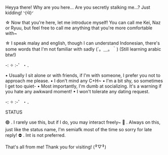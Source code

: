 Heyya there! Why are you here... Are you secretly stalking me...? Just kidding! ᐠ(ᐛ)ᐟ

☆⁠ Now that you're here, let me introduce myself! You can call me Kei, Naz or Ryuu, but feel free to call me anything that you're more comfortable with~

☆⁠ I speak malay and english, though I can understand Indonesian, there's some words that I'm not familiar with sadly (´。＿。｀)
(Still learning arabic btw!) 

-: ✧ :-゜・．

• Usually I sit alone or with friends, if I'm with someone, I prefer you not to approach me please. 
• I don't mind any C+H~
• I'm a bit shy, so sometimes I get too quiet-
• Most importantly, I'm dumb at socializing. It's a warning if you hate any awkward moment! 
• I won't tolerate any dating request. 

-: ✧ :-゜・．

STATUS

🟢 . I rarely use this, but if I do, you may interact freely~
🌙 . Always on this, just like the status name, I'm semiafk most of the time so sorry for late reply! 
⛔ . Int is not preferred. 

That's all from me! Thank you for visiting! (⁠⁠╹⁠▽⁠╹⁠⁠)
